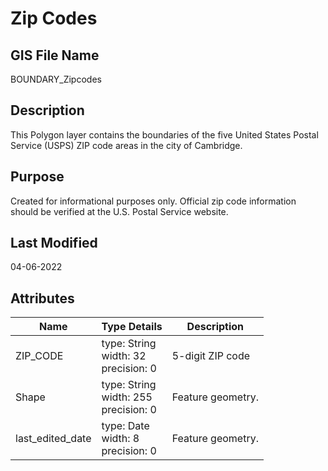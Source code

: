 # Zip Codes
## GIS File Name
BOUNDARY_Zipcodes
## Description
<DIV STYLE="text-align:Left;"><DIV><DIV><P><SPAN>This Polygon layer contains the boundaries of the five United States Postal Service (USPS) ZIP code areas in the city of Cambridge.</SPAN></P></DIV></DIV></DIV>

## Purpose
Created for informational purposes only. Official zip code information should be verified at the U.S. Postal Service website.
## Last Modified
04-06-2022
## Attributes
|Name|Type Details|Description|
|----|------------|-----------|
|ZIP_CODE|type: String<br/>width: 32<br/>precision: 0|5-digit ZIP code|
|Shape|type: String<br/>width: 255<br/>precision: 0|Feature geometry.|
|last_edited_date|type: Date<br/>width: 8<br/>precision: 0|Feature geometry.|
